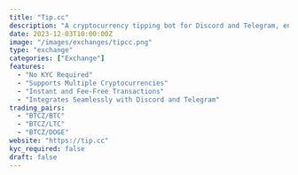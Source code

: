 ```yaml
---
title: "Tip.cc"
description: "A cryptocurrency tipping bot for Discord and Telegram, enabling instant and fee-free transactions. Tip.cc supports BitcoinZ and other cryptocurrencies, fostering community engagement and adoption in social platforms."
date: 2023-12-03T10:00:00Z
image: "/images/exchanges/tipcc.png"
type: "exchange"
categories: ["Exchange"]
features:
  - "No KYC Required"
  - "Supports Multiple Cryptocurrencies"
  - "Instant and Fee-Free Transactions"
  - "Integrates Seamlessly with Discord and Telegram"
trading_pairs:
  - "BTCZ/BTC"
  - "BTCZ/LTC"
  - "BTCZ/DOGE"
website: "https://tip.cc"
kyc_required: false
draft: false
---
```

